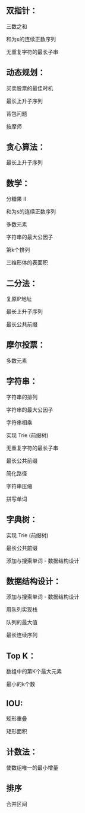 ## 双指针： 
三数之和

和为s的连续正数序列

无重复字符的最长子串

## 动态规划：
买卖股票的最佳时机

最长上升子序列

背包问题

按摩师

## 贪心算法：

最长上升子序列

## 数学：
分糖果 II

和为s的连续正数序列

多数元素

字符串的最大公因子

第k个排列

三维形体的表面积

## 二分法：
复原IP地址

最长上升子序列

最长公共前缀

## 摩尔投票：
多数元素

## 字符串：
字符串的排列

字符串的最大公因子

字符串相乘

实现 Trie (前缀树)

无重复字符的最长子串

最长公共前缀

简化路径

字符串压缩

拼写单词

## 字典树：
实现 Trie (前缀树)

最长公共前缀

添加与搜索单词 - 数据结构设计

## 数据结构设计：
添加与搜索单词 - 数据结构设计

用队列实现栈

队列的最大值

最长连续序列

## Top K：
数组中的第K个最大元素

最小的k个数

## IOU:
矩形重叠

矩形面积

## 计数法：
使数组唯一的最小增量

## 排序
合并区间
